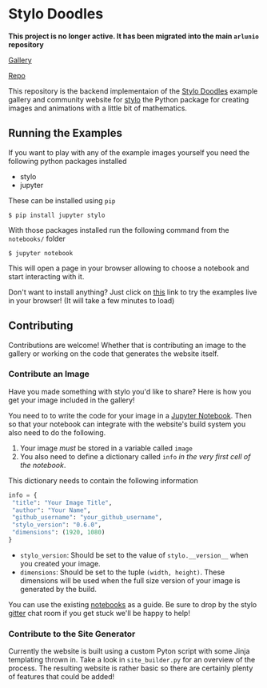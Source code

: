 # Stylo Doodles

**This project is no longer active. It has been migrated into the main `arlunio` repository**

[Gallery](https://www.arlun.io/gallery)

[Repo](https://github.com/swyddfa/arlunio)

This repository is the backend implementaion of the
[Stylo Doodles](https://alcarney.github.io/stylo-doodles) example gallery and
community website for [stylo](https://github.com/alcarney/stylo) the Python
package for creating images and animations with a little bit of mathematics.

## Running the Examples

If you want to play with any of the example images yourself you need the
following python packages installed

- stylo
- jupyter

These can be installed using `pip`

```
$ pip install jupyter stylo
```

With those packages installed run the following command from the `notebooks/`
folder

```
$ jupyter notebook
```

This will open a page in your browser allowing to choose a notebook and start
interacting with it.

Don't want to install anything? Just click on [this](https://mybinder.org/v2/gh/alcarney/stylo-doodles/master)
link to try the examples live in your browser! (It will take a few minutes to
load)

## Contributing

Contributions are welcome! Whether that is contributing an image to the gallery
or working on the code that generates the website itself.

### Contribute an Image

Have you made something with stylo you'd like to share? Here is how you get
your image included in the gallery!

You need to to write the code for your image in a [Jupyter Notebook](https://jupyter.org/).
Then so that your notebook can integrate with the website's build system you
also need to do the following.

1. Your image *must* be stored in a variable called `image`
2. You also need to define a dictionary called `info` *in the very first cell
   of the notebook*.

This dictionary needs to contain the following information

```python
info = {
 "title": "Your Image Title",
 "author": "Your Name",
 "github_username": "your_github_username",
 "stylo_version": "0.6.0",
 "dimensions": (1920, 1080)
}
```

- `stylo_version`: Should be set to the value of `stylo.__version__` when
 you created your image.
- `dimensions`: Should be set to the tuple `(width, height)`. These
 dimensions will be used when the full size version of your image is
 generated by the build.

You can use the existing [notebooks](https://github.com/alcarney/stylo-doodles/tree/master/notebooks)
as a guide. Be sure to drop by the stylo [gitter](https://gitter.im/stylo-py/Lobby)
chat room if you get stuck we'll be happy to help!

### Contribute to the Site Generator

Currently the website is built using a custom Pyton script with some Jinja
templating thrown in. Take a look in `site_builder.py` for an overview of the
process. The resulting website is rather basic so there are certainly plenty of
features that could be added!


